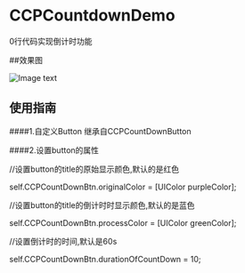 # CCPCountdownDemo

0行代码实现倒计时功能

##效果图

![Image text](https://github.com/IMCCP/CCPCountdownDemo/blob/master/CCPCountdownDemo/ccpbutton.gif)

## 使用指南

####1.自定义Button 继承自CCPCountDownButton

####2.设置button的属性

  //设置button的title的原始显示颜色,默认的是红色
  
  self.CCPCountDownBtn.originalColor = [UIColor purpleColor];
  
  //设置button的title的倒计时时显示颜色,默认的是蓝色
  
  self.CCPCountDownBtn.processColor = [UIColor greenColor];
  
   //设置倒计时的时间,默认是60s
   
  self.CCPCountDownBtn.durationOfCountDown = 10;


